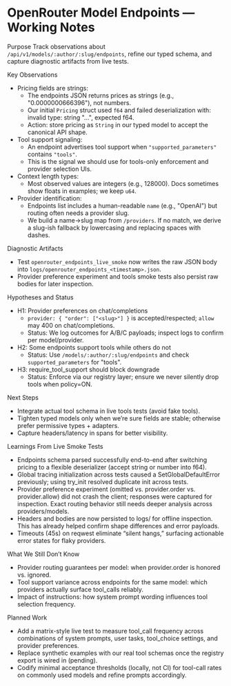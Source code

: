 # OpenRouter Model Endpoints — Working Notes

Purpose
Track observations about `/api/v1/models/:author/:slug/endpoints`, refine our typed schema, and capture diagnostic artifacts from live tests.

Key Observations
- Pricing fields are strings:
  - The endpoints JSON returns prices as strings (e.g., "0.0000000666396"), not numbers.
  - Our initial `Pricing` struct used `f64` and failed deserialization with: invalid type: string "…", expected f64.
  - Action: store pricing as `String` in our typed model to accept the canonical API shape.
- Tool support signaling:
  - An endpoint advertises tool support when `"supported_parameters"` contains `"tools"`.
  - This is the signal we should use for tools-only enforcement and provider selection UIs.
- Context length types:
  - Most observed values are integers (e.g., 128000). Docs sometimes show floats in examples; we keep `u64`.
- Provider identification:
  - Endpoints list includes a human-readable `name` (e.g., "OpenAI") but routing often needs a provider slug.
  - We build a name→slug map from `/providers`. If no match, we derive a slug-ish fallback by lowercasing and replacing spaces with dashes.

Diagnostic Artifacts
- Test `openrouter_endpoints_live_smoke` now writes the raw JSON body into `logs/openrouter_endpoints_<timestamp>.json`.
- Provider preference experiment and tools smoke tests also persist raw bodies for later inspection.

Hypotheses and Status
- H1: Provider preferences on chat/completions
  - `provider: { "order": ["<slug>"] }` is accepted/respected; `allow` may 400 on chat/completions.
  - Status: We log outcomes for A/B/C payloads; inspect logs to confirm per model/provider.
- H2: Some endpoints support tools while others do not
  - Status: Use `/models/:author/:slug/endpoints` and check `supported_parameters` for "tools".
- H3: require_tool_support should block downgrade
  - Status: Enforce via our registry layer; ensure we never silently drop tools when policy=ON.

Next Steps
- Integrate actual tool schema in live tools tests (avoid fake tools).
- Tighten typed models only when we’re sure fields are stable; otherwise prefer permissive types + adapters.
- Capture headers/latency in spans for better visibility.

Learnings From Live Smoke Tests
- Endpoints schema parsed successfully end-to-end after switching pricing to a flexible deserializer (accept string or number into f64).
- Global tracing initialization across tests caused a SetGlobalDefaultError previously; using try_init resolved duplicate init across tests.
- Provider preference experiment (omitted vs. provider.order vs. provider.allow) did not crash the client; responses were captured for inspection. Exact routing behavior still needs deeper analysis across providers/models.
- Headers and bodies are now persisted to logs/ for offline inspection. This has already helped confirm shape differences and error payloads.
- Timeouts (45s) on reqwest eliminate “silent hangs,” surfacing actionable error states for flaky providers.

What We Still Don’t Know
- Provider routing guarantees per model: when provider.order is honored vs. ignored.
- Tool support variance across endpoints for the same model: which providers actually surface tool_calls reliably.
- Impact of instructions: how system prompt wording influences tool selection frequency.

Planned Work
- Add a matrix-style live test to measure tool_call frequency across combinations of system prompts, user tasks, tool_choice settings, and provider preferences.
- Replace synthetic examples with our real tool schemas once the registry export is wired in (pending).
- Codify minimal acceptance thresholds (locally, not CI) for tool-call rates on commonly used models and refine prompts accordingly.
